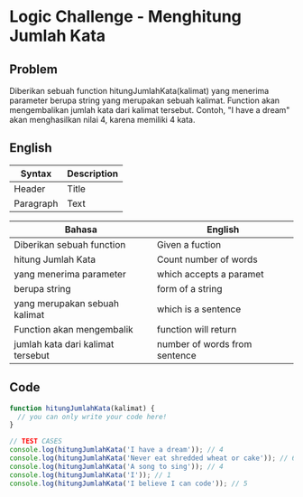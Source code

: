 # Logic Challenge - Menghitung Jumlah Kata

## Problem

Diberikan sebuah function hitungJumlahKata(kalimat) yang menerima parameter berupa string yang merupakan sebuah kalimat. Function akan mengembalikan jumlah kata dari kalimat tersebut. Contoh, "I have a dream" akan menghasilkan nilai 4, karena memiliki 4 kata.

## English

| Syntax | Description |
| --- | ----------- |
| Header | Title |
| Paragraph | Text |

| Bahasa                        | English                      |
| --- |---| 
| Diberikan sebuah function     | Given a fuction              | 
| hitung Jumlah Kata            | Count number of words        |   
| yang menerima parameter       | which accepts a paramet      |
| berupa string                 | form of a string             |                      
| yang merupakan sebuah kalimat | which is a sentence          |
| Function akan mengembalik     | function will return         |
|  jumlah kata dari kalimat tersebut| number of words from sentence        |                              

## Code

```JavaScript
function hitungJumlahKata(kalimat) {
  // you can only write your code here!
}

// TEST CASES
console.log(hitungJumlahKata('I have a dream')); // 4
console.log(hitungJumlahKata('Never eat shredded wheat or cake')); // 6
console.log(hitungJumlahKata('A song to sing')); // 4
console.log(hitungJumlahKata('I')); // 1
console.log(hitungJumlahKata('I believe I can code')); // 5
```